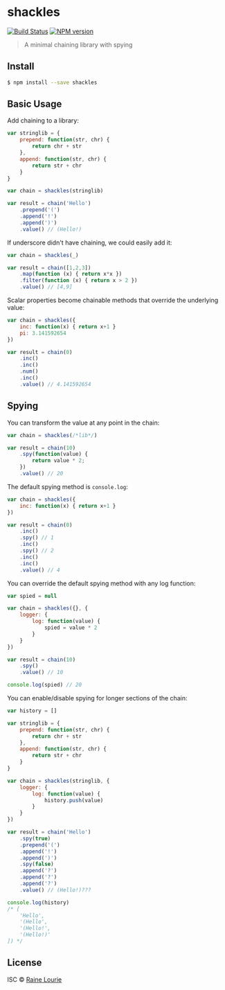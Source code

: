 # shackles
[![Build Status](https://travis-ci.org/metaraine/shackles.svg?branch=master)](https://travis-ci.org/metaraine/shackles)
[![NPM version](https://badge.fury.io/js/shackles.svg)](http://badge.fury.io/js/shackles)

> A minimal chaining library with spying


## Install

```sh
$ npm install --save shackles
```


## Basic Usage

Add chaining to a library:

```js
var stringlib = {
	prepend: function(str, chr) {
		return chr + str
	},
	append: function(str, chr) {
		return str + chr
	}
}

var chain = shackles(stringlib)

var result = chain('Hello')
	.prepend('(')
	.append('!')
	.append(')')
	.value() // (Hello!)
```

If underscore didn't have chaining, we could easily add it:

```js
var chain = shackles(_)

var result = chain([1,2,3])
	.map(function (x) { return x*x })
	.filter(function (x) { return x > 2 })
	.value() // [4,9]
```

Scalar properties become chainable methods that override the underlying value:

```js
var chain = shackles({
	inc: function(x) { return x+1 }
	pi: 3.141592654
})

var result = chain(0)
	.inc()
	.inc()
	.num()
	.inc()
	.value() // 4.141592654
```

## Spying

You can transform the value at any point in the chain:

```js
var chain = shackles(/*lib*/)

var result = chain(10)
	.spy(function(value) {
		return value * 2;
	})
	.value() // 20
```

The default spying method is `console.log`:

```js
var chain = shackles({
	inc: function(x) { return x+1 }
})

var result = chain(0)
	.inc()
	.spy() // 1
	.inc()
	.spy() // 2
	.inc()
	.inc()
	.value() // 4
```


You can override the default spying method with any log function:

```js
var spied = null

var chain = shackles({}, {
	logger: {
		log: function(value) {
			spied = value * 2
		}
	}
})

var result = chain(10)
	.spy()
	.value() // 10

console.log(spied) // 20
```

You can enable/disable spying for longer sections of the chain:

```js
var history = []

var stringlib = {
	prepend: function(str, chr) {
		return chr + str
	},
	append: function(str, chr) {
		return str + chr
	}
}

var chain = shackles(stringlib, {
	logger: {
		log: function(value) {
			history.push(value)
		}
	}
})

var result = chain('Hello')
	.spy(true)
	.prepend('(')
	.append('!')
	.append(')')
	.spy(false)
	.append('?')
	.append('?')
	.append('?')
	.value() // (Hello!)???

console.log(history) 
/* [
	'Hello',
	'(Hello',
	'(Hello!',
	'(Hello!)'
]) */
```

## License

ISC © [Raine Lourie](https://github.com/metaraine)
